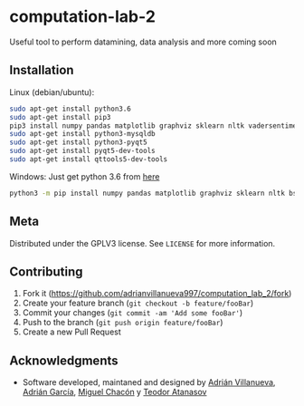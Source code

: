 # computation-lab-2

Useful tool to perform datamining, data analysis and more coming soon

## Installation

Linux (debian/ubuntu):

```sh
sudo apt-get install python3.6
sudo apt-get install pip3
pip3 install numpy pandas matplotlib graphviz sklearn nltk vadersentiment textblob sqlalchemy
sudo apt-get install python3-mysqldb
sudo apt-get install python3-pyqt5  
sudo apt-get install pyqt5-dev-tools
sudo apt-get install qttools5-dev-tools
```

Windows:
Just get python 3.6 from [here](https://www.python.org/downloads/release/python-366/)
```sh
python3 -m pip install numpy pandas matplotlib graphviz sklearn nltk bs4 sqlalchemy mysqlclient vadersentiment
```



## Meta

Distributed under the GPLV3 license. See ``LICENSE`` for more information.

## Contributing

1. Fork it (<https://github.com/adrianvillanueva997/computation_lab_2/fork>)
2. Create your feature branch (`git checkout -b feature/fooBar`)
3. Commit your changes (`git commit -am 'Add some fooBar'`)
4. Push to the branch (`git push origin feature/fooBar`)
5. Create a new Pull Request


## Acknowledgments
* Software developed, maintaned and designed by [Adrián Villanueva](https://github.com/adrianvillanueva997), [Adrián García](https://github.com/ad2946), [Miguel Chacón](https://github.com/miguelchacon94) y [Teodor Atanasov](https://github.com/tedo1)
